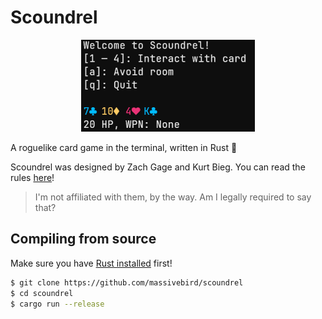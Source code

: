 # Scoundrel

<p align="center">
  <img width="55%" src="./res/preview.png" />
</p>

A roguelike card game in the terminal, written in Rust 🦀

Scoundrel was designed by Zach Gage and Kurt Bieg. You can read the rules [here](http://stfj.net/art/2011/Scoundrel.pdf)!

> I'm not affiliated with them, by the way. Am I legally required to say that?

## Compiling from source

Make sure you have [Rust installed](https://www.rust-lang.org/tools/install) first!

```bash
$ git clone https://github.com/massivebird/scoundrel
$ cd scoundrel
$ cargo run --release
```
